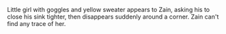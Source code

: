 Little girl with goggles and yellow sweater appears to Zain, asking his to close his sink tighter, then disappears suddenly around a corner. Zain can't find any trace of her.
